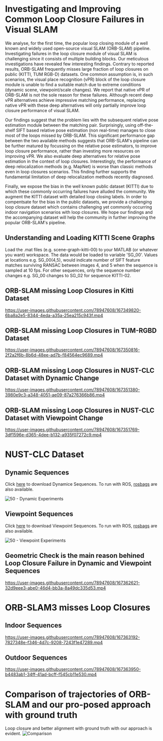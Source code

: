 # Investigating and Improving Common Loop Closure Failures in Visual SLAM
We analyse, for the first time, the popular loop closing module of a well known and widely used open-source visual SLAM (ORB-SLAM) pipeline. Investigating failures in the loop closure module of visual SLAM is challenging since it consists of multiple building blocks. Our meticulous investigations have revealed few interesting findings. 
Contrary to reported results, ORB-SLAM frequently misses large fraction of loop closures on public (KITTI, TUM RGB-D) datasets. One common assumption is, in such scenarios, the visual place recognition (vPR) block of the loop closure module is unable to find a suitable match due to extreme conditions (dynamic scene, viewpoint/scale changes). We report that native vPR of ORB-SLAM is not the sole reason for these failures. Although recent deep vPR alternatives achieve impressive matching performance, replacing native vPR with these deep alternatives will only partially improve loop closure performance of visual SLAM. 

Our findings suggest that the problem lies with the subsequent relative pose estimation module between the matching pair. Surprisingly, using off-the-shelf SIFT based relative pose estimation (non real-time) manages to close most of the loops missed by ORB-SLAM. This significant performance gap between the two available methods suggests that ORB-SLAM's pipeline can be further matured by focussing on the relative pose estimators, to improve loop closure performance, rather than investing more resources on improving vPR. We also evaluate deep alternatives for relative pose estimation in the context of loop closures. Interestingly, the performance of deep relocalization methods (e.g. MapNet) is worse than classic methods even in loop closures scenarios. This finding further supports the fundamental limitation of deep relocalization methods recently diagnosed. 

Finally, we expose the bias in the well known public dataset (KITTI) due to which these commonly occurring failures have alluded the community. We augment the KITTI dataset with detailed loop closing labels. In order to compentsate for the bias in the public datasets, we provide a challenging loop closure dataset which contains challenging yet commonly occurring indoor navigation scenarios with loop closures. We hope our findings and the accompanying dataset will help the community in further improving the popular ORB-SLAM's pipeline.

## Understanding and Loading KITTI Scene Graphs
Load the .mat files (e.g. scene-graph-kitti-00) to your MATLAB (or whatever you want) workspace. The data would be loaded to variable 'SG_00'. Values at locations e.g. SG_00(4,5), would indicate number of SIFT feature matches surviving RANSAC between images 4, and 5 when the sequence is sampled at 10 fps. For other sequences, only the sequence number changes e.g. SG_00 changes to SG_02 for sequence KITTI-02.

## ORB-SLAM missing Loop Closures in Kitti Dataset
https://user-images.githubusercontent.com/78947608/167349820-6ba8a2e5-8344-4eda-a35a-25ea215c943f.mp4

## ORB-SLAM missing Loop Closures in TUM-RGBD Dataset
https://user-images.githubusercontent.com/78947608/167350816-2f2a2f6b-8b6d-48ee-ad7b-f84564ec9689.mp4

## ORB-SLAM missing Loop Closures in NUST-CLC Dataset with Dynamic Change
https://user-images.githubusercontent.com/78947608/167351380-3980e9c3-a348-4051-ae09-87a276366b86.mp4

## ORB-SLAM missing Loop Closures in NUST-CLC Dataset with Viewpoint Change
https://user-images.githubusercontent.com/78947608/167351769-3df1596e-d365-4dee-b132-a935f07272c9.mp4


# NUST-CLC Dataset
## Dynamic Sequences
Click [here](https://drive.google.com/drive/folders/1-4cPT6h8jgzjqVbbZInyp3XrXTaWNxBD?usp=sharing) to download Dynamice Sequences. To run with ROS, [rosbags](https://drive.google.com/drive/folders/1kaQB88lQgl7aUKUm0CVUlgg-bJI9Oda0?usp=sharing) are also available.

![50 - Dynamic Experiments](https://user-images.githubusercontent.com/78947608/167354052-be84e537-b1de-489a-ad14-66e3c5716653.jpg)

## Viewpoint Sequences
Click [here](https://drive.google.com/drive/folders/11bOqQBHUmLUUMoB6JfUlBQz8VKaIvWkL?usp=sharing) to download Viewpoint Sequences. To run with ROS, [rosbags](https://drive.google.com/drive/folders/1rt6WpCodpaPnXxQijNK9vOodPPHttQZx?usp=sharing) are also available. 

![50 - Viewpoint Experiments](https://user-images.githubusercontent.com/78947608/167355509-c94b5b28-68fa-4705-9093-c35a40f2dad5.jpg)

## Geometric Check is the main reason behined Loop Closure Failure in Dynamic and Viewpoint Sequences

https://user-images.githubusercontent.com/78947608/167362621-32d9eee3-abe0-46d4-bb3a-8a49dc335d53.mp4


# ORB-SLAM3 misses Loop Closures 

## Indoor Sequences 

https://user-images.githubusercontent.com/78947608/167363192-7827348e-f346-4d7c-9208-7243f1e47289.mp4

## Outdoor Sequences 

https://user-images.githubusercontent.com/78947608/167363950-b4483ab1-34ff-41ad-bcff-f545cb11e530.mp4


# Comparison of trajectories of ORB-SLAM and our pro-posed approach with ground truth

Loop closure and better alignment with ground truth with our approach is evident.
![Comparison](https://user-images.githubusercontent.com/78947608/167364467-c16e9c5c-c712-4a65-9321-2b30e6d79adb.png)




